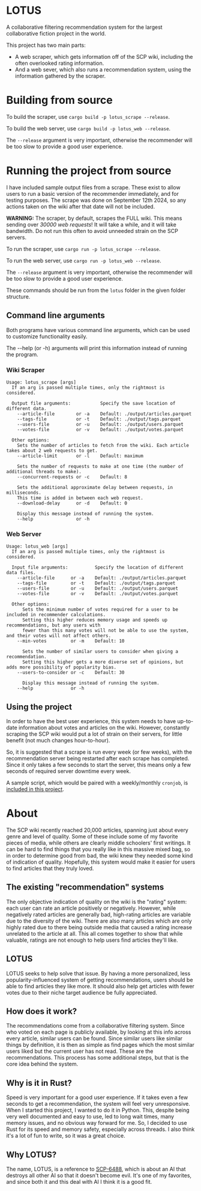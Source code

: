 # LOTUS
A collaborative filtering recommendation system for the largest collaborative fiction project in the world.

This project has two main parts: 
- A web scraper, which gets information off of the SCP wiki, including the often overlooked rating information.
- And a web sever, which also runs a recommendation system, using the information gathered by the scraper.

# Building from source

To build the scraper, use `cargo build -p lotus_scrape --release`.

To build the web server, use `cargo build -p lotus_web --release`.

The `--release` argument is very important, otherwise the recommender will be too slow to provide a good user experience.

# Running the project from source
I have included sample output files from a scrape. These exist to allow users to run a basic version of the recommender immediately, and for testing purposes.
The scrape was done on September 12th 2024, so any actions taken on the wiki after that date will not be included.

**WARNING:** The scraper, by default, scrapes the FULL wiki. This means sending over *30000 web requests*!
It will take a while, and it will take bandwidth. Do not run this often to avoid unneeded strain on the SCP servers.

To run the scraper, use `cargo run -p lotus_scrape --release`.

To run the web server, use `cargo run -p lotus_web --release`.

The `--release` argument is very important, otherwise the recommender will be too slow to provide a good user experience.

These commands should be run from the `lotus` folder in the given folder structure.

## Command line arguments

Both programs have various command line arguments, which can be used to customize functionality easily.

The --help (or -h) arguments will print this information instead of running the program.

### Wiki Scraper
```
Usage: lotus_scrape [args]
  If an arg is passed multiple times, only the rightmost is considered.

  Output file arguments:           Specify the save location of different data.
    --article-file        or -a    Default: ./output/articles.parquet
    --tags-file           or -t    Default: ./output/tags.parquet
    --users-file          or -u    Default: ./output/users.parquet
    --votes-file          or -v    Default: ./output/votes.parquet

  Other options:
    Sets the number of articles to fetch from the wiki. Each article takes about 2 web requests to get.
    --article-limit       or -l    Default: maximum

    Sets the number of requests to make at one time (the number of additional threads to make).
    --concurrent-requests or -c    Default: 8

    Sets the additional approximate delay between requests, in milliseconds.
    This time is added in between each web request.
    --download-delay      or -d    Default: 0

    Display this message instead of running the system.
    --help                or -h
```

### Web Server
```
Usage: lotus_web [args]
  If an arg is passed multiple times, only the rightmost is considered.

  Input file arguments:          Specify the location of different data files.
    --article-file      or -a    Default: ./output/articles.parquet
    --tags-file         or -t    Default: ./output/tags.parquet
    --users-file        or -u    Default: ./output/users.parquet
    --votes-file        or -v    Default: ./output/votes.parquet

  Other options:
      Sets the minimum number of votes required for a user to be included in recommender calculations.
      Setting this higher reduces memory usage and speeds up recommendations, but any users with
      fewer than this many votes will not be able to use the system, and their votes will not affect others.
    --min-votes         or -m    Default: 10

      Sets the number of similar users to consider when giving a recommendation.
      Setting this higher gets a more diverse set of opinions, but adds more possibility of popularity bias.
    --users-to-consider or -c    Default: 30

      Display this message instead of running the system.
    --help              or -h
```

## Using the project
In order to have the best user experience, this system needs to have up-to-date information about votes and articles on the wiki.
However, constantly scraping the SCP wiki would put a lot of strain on their servers, for little benefit (not much changes hour-to-hour).

So, it is suggested that a scrape is run every week (or few weeks), with the recommendation server being restarted after each scrape has completed.
Since it only takes a few seconds to start the server, this means only a few seconds of required server downtime every week.

A sample script, which would be paired with a weekly/monthly `cronjob`, is [included in this project](start_server.sh).

# About
The SCP wiki recently reached 20,000 articles, spanning just about every genre and level of quality.
Some of these include some of my favorite pieces of media, while others are clearly middle schoolers' first writings.
It can be hard to find things that you really like in this massive mixed bag, so in order to determine good from bad, the wiki knew they needed some kind of indication of quality.
Hopefully, this system would make it easier for users to find articles that they truly loved.

## The existing "recommendation" systems
The only objective indication of quality on the wiki is the "rating" system: each user can rate an article positively or negatively.
However, while negatively rated articles are generally bad, high-rating articles are variable due to the diversity of the wiki.
There are also many articles which are only highly rated due to there being outside media that caused a rating increase unrelated to the article at all.
This all comes together to show that while valuable, ratings are not enough to help users find articles they'll like.

## LOTUS
LOTUS seeks to help solve that issue. By having a more personalized, less popularity-influenced system of getting recommendations, users should be able to find articles they like more.
It should also help get articles with fewer votes due to their niche target audience be fully appreciated.

## How does it work?
The recommendations come from a collaborative filtering system. Since who voted on each page is publicly available, by looking at this info across every article, similar users can be found.
Since similar users like similar things by definition, it is then as simple as find pages which the most similar users liked but the current user has not read. These are the recommendations.
This process has some additional steps, but that is the core idea behind the system.

## Why is it in Rust?
Speed is very important for a good user experience. If it takes even a few seconds to get a recommendation, the system will feel very unresponsive.
When I started this project, I wanted to do it in Python. This, despite being very well documented and easy to use, led to long wait times, many memory issues, and no obvious way forward for me.
So, I decided to use Rust for its speed and memory safety, especially across threads. I also think it's a lot of fun to write, so it was a great choice.

## Why LOTUS?
The name, LOTUS, is a reference to [SCP-6488](https://scp-wiki.wikidot.com/scp-6488), which is about an AI that destroys all other AI so that it doesn't become evil.
It's one of my favorites, and since both it and this deal with AI I think it is a good fit.
